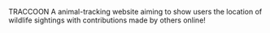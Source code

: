 TRACCOON
A animal-tracking website aiming to show users the location of wildlife sightings with contributions made by others online!
